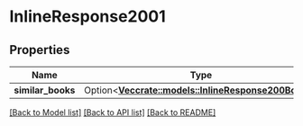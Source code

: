 # InlineResponse2001

## Properties

Name | Type | Description | Notes
------------ | ------------- | ------------- | -------------
**similar_books** | Option<[**Vec<crate::models::InlineResponse200Books>**](inline_response_200_books.md)> |  | [optional]

[[Back to Model list]](../README.md#documentation-for-models) [[Back to API list]](../README.md#documentation-for-api-endpoints) [[Back to README]](../README.md)


